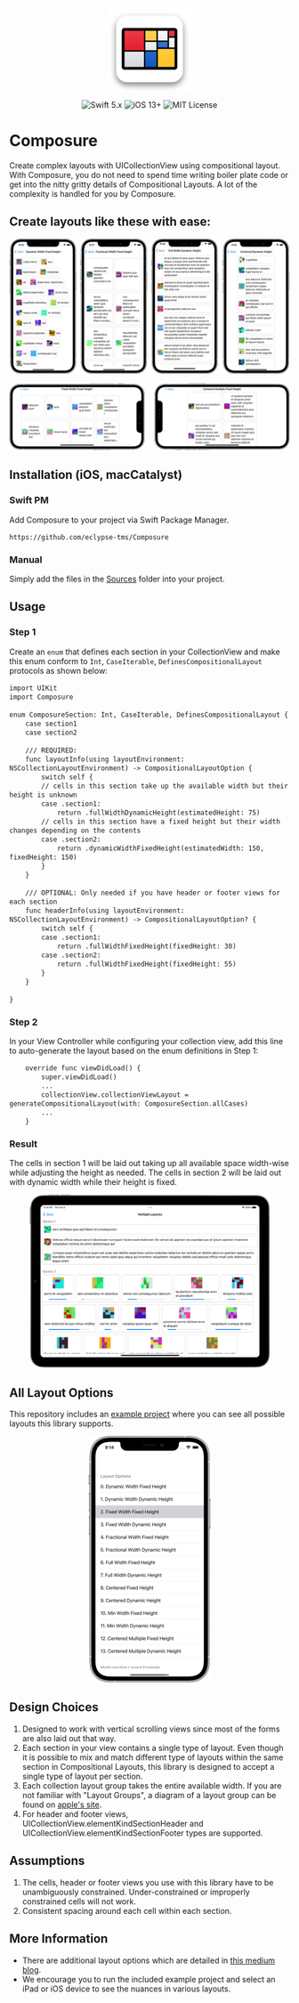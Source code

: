 <p align="center">
  <img width="150" height="150" src="./readme_assets/composure_app_icon.svg">
</p>

<p align="center">
    <img src="https://img.shields.io/badge/Swift-5.x-orange?logo=swift" alt="Swift 5.x">
    <img src="https://img.shields.io/badge/iOS-13%2B-blue?logo=apple" alt="iOS 13+">
    <img src="https://img.shields.io/badge/License-MIT-lightgrey" alt="MIT License">
</p>

# Composure 

Create complex layouts with UICollectionView using compositional layout. With Composure, you do not need to spend time writing boiler plate code or get into the nitty gritty details of Compositional Layouts. A lot of the complexity is handled for you by Composure.

## Create layouts like these with ease:

![Portrait Previews](./readme_assets/preview-portrait.jpg)

![Landscape Previews](./readme_assets/preview-landscape.jpg)


## Installation (iOS, macCatalyst)

### Swift PM
Add Composure to your project via Swift Package Manager.

```
https://github.com/eclypse-tms/Composure
```

### Manual
Simply add the files in the [Sources](./Sources/Composure) folder into your project.

## Usage

### Step 1

Create an `enum` that defines each section in your CollectionView and make this enum conform to `Int`, `CaseIterable`, `DefinesCompositionalLayout` protocols as shown below:

```
import UIKit
import Composure

enum ComposureSection: Int, CaseIterable, DefinesCompositionalLayout {
    case section1
    case section2
    
    /// REQUIRED:  
    func layoutInfo(using layoutEnvironment: NSCollectionLayoutEnvironment) -> CompositionalLayoutOption {
        switch self {
        // cells in this section take up the available width but their height is unknown
        case .section1:
            return .fullWidthDynamicHeight(estimatedHeight: 75)
        // cells in this section have a fixed height but their width changes depending on the contents
        case .section2:
            return .dynamicWidthFixedHeight(estimatedWidth: 150, fixedHeight: 150)
        }
    }

    /// OPTIONAL: Only needed if you have header or footer views for each section
    func headerInfo(using layoutEnvironment: NSCollectionLayoutEnvironment) -> CompositionalLayoutOption? {
        switch self {
        case .section1:
            return .fullWidthFixedHeight(fixedHeight: 30)
        case .section2:
            return .fullWidthFixedHeight(fixedHeight: 55)
        }
    }

}
```

### Step 2
In your View Controller while configuring your collection view, add this line to auto-generate the layout based on the enum definitions in Step 1:

```
    override func viewDidLoad() {
        super.viewDidLoad()
        ...
        collectionView.collectionViewLayout = generateCompositionalLayout(with: ComposureSection.allCases)
        ...
    }
```

### Result
The cells in section 1 will be laid out taking up all available space width-wise while adjusting the height as needed. The cells in section 2 will be laid out with dynamic width while their height is fixed. 

<p align="center">
  <img width="431" height="311" src="./readme_assets/result.jpg" alt="Layout with multiple sections">
</p>

## All Layout Options
This repository includes an [example project](./Example/Example.xcodeproj) where you can see all possible layouts this library supports. 

<p align="center">
  <img width="220" height="443" src="./readme_assets/all_layout_options.jpg">
</p>



## Design Choices
1. Designed to work with vertical scrolling views since most of the forms are also laid out that way.
1. Each section in your view contains a single type of layout. Even though it is possible to mix and match different type of layouts within the same section in Compositional Layouts, this library is designed to accept a single type of layout per section.
1. Each collection layout group takes the entire available width. If you are not familiar with "Layout Groups", a diagram of a layout group can be found on [apple's site](https://developer.apple.com/documentation/uikit/uicollectionviewcompositionallayout).
1. For header and footer views, UICollectionView.elementKindSectionHeader and UICollectionView.elementKindSectionFooter types are supported.

## Assumptions
1. The cells, header or footer views you use with this library have to be unambiguously constrained. Under-constrained or improperly constrained cells will not work.
1. Consistent spacing around each cell within each section.


## More Information
* There are additional layout options which are detailed in [this medium blog](https://blog.eclypse.io/create-forms-with-compositional-layout-in-uicollectionview-d89e6b6923c2). 
* We encourage you to run the included example project and select an iPad or iOS device to see the nuances in various layouts.


















